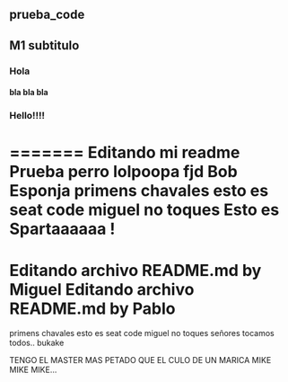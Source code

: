 ## prueba_code
## M1 subtitulo
### Hola
#### bla bla bla
### Hello!!!!
=======
Editando mi readme
Prueba perro
lolpoopa
fjd
Bob Esponja
primens
chavales esto es seat code
miguel no toques
Esto es Spartaaaaaa !
=======

Editando archivo README.md by Miguel
Editando archivo README.md by Pablo
=======

primens
chavales esto es seat code
miguel no toques
señores tocamos todos.. bukake

TENGO EL MASTER MAS PETADO QUE EL CULO DE UN MARICA
MIKE MIKE MIKE...


